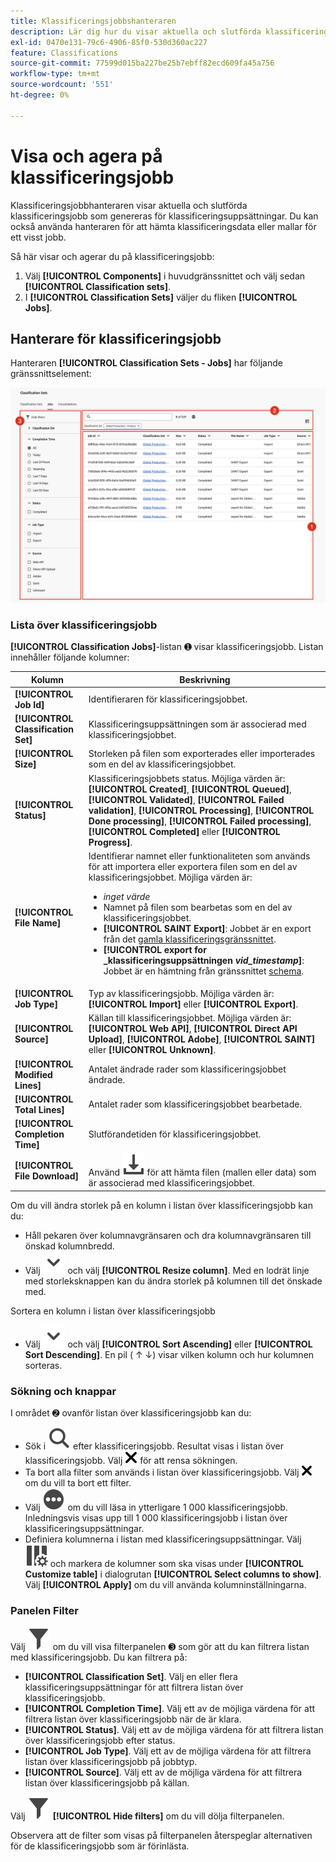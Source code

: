 ```yaml
---
title: Klassificeringsjobbshanteraren
description: Lär dig hur du visar aktuella och slutförda klassificeringsjobb som genereras från klassificeringsuppsättningar.
exl-id: 0470e131-79c6-4906-85f0-530d360ac227
feature: Classifications
source-git-commit: 77599d015ba227be25b7ebff82ecd609fa45a756
workflow-type: tm+mt
source-wordcount: '551'
ht-degree: 0%

---
```


# Visa och agera på klassificeringsjobb

Klassificeringsjobbhanteraren visar aktuella och slutförda klassificeringsjobb som genereras för klassificeringsuppsättningar. Du kan också använda hanteraren för att hämta klassificeringsdata eller mallar för ett visst jobb.

Så här visar och agerar du på klassificeringsjobb:

1. Välj **[!UICONTROL Components]** i huvudgränssnittet och välj sedan **[!UICONTROL Classification sets]**.
1. I **[!UICONTROL Classification Sets]** väljer du fliken **[!UICONTROL Jobs]**.

## Hanterare för klassificeringsjobb

Hanteraren **[!UICONTROL Classification Sets - Jobs]** har följande gränssnittselement:

![Klassificeringsuppsättningar - Jobbhanteraren](manage/assets/classifications-sets-jobs.png)



### Lista över klassificeringsjobb

**[!UICONTROL Classification Jobs]**-listan ➊ visar klassificeringsjobb. Listan innehåller följande kolumner:

| Kolumn | Beskrivning |
|---|---|
| **[!UICONTROL Job Id]** | Identifieraren för klassificeringsjobbet. |
| **[!UICONTROL Classification Set]** | Klassificeringsuppsättningen som är associerad med klassificeringsjobbet. |
| **[!UICONTROL Size]** | Storleken på filen som exporterades eller importerades som en del av klassificeringsjobbet. |
| **[!UICONTROL Status]** | Klassificeringsjobbets status. Möjliga värden är: **[!UICONTROL Created]**, **[!UICONTROL Queued]**, **[!UICONTROL Validated]**, **[!UICONTROL Failed validation]**, **[!UICONTROL Processing]**, **[!UICONTROL Done processing]**, **[!UICONTROL Failed processing]**, **[!UICONTROL Completed]** eller **[!UICONTROL Progress]**. |
| **[!UICONTROL File Name]** | Identifierar namnet eller funktionaliteten som används för att importera eller exportera filen som en del av klassificeringsjobbet. Möjliga värden är: <ul><li>*inget värde*</li><li>Namnet på filen som bearbetas som en del av klassificeringsjobbet.</li><li>**[!UICONTROL SAINT Export]**: Jobbet är en export från det [gamla klassificeringsgränssnittet](/help/components/classifications/importer/c-working-with-saint.md).</li><li>**[!UICONTROL export for _klassificeringsuppsättningen _vid_timestamp_]**: Jobbet är en hämtning från gränssnittet [schema](manage/schema.md#download).</li></ul> |
| **[!UICONTROL Job Type]** | Typ av klassificeringsjobb. Möjliga värden är: **[!UICONTROL Import]** eller **[!UICONTROL Export]**. |
| **[!UICONTROL Source]** | Källan till klassificeringsjobbet. Möjliga värden är: **[!UICONTROL Web API]**, **[!UICONTROL Direct API Upload]**, **[!UICONTROL Adobe]**, **[!UICONTROL SAINT]** eller **[!UICONTROL Unknown]**. |
| **[!UICONTROL Modified Lines]** | Antalet ändrade rader som klassificeringsjobbet ändrade. |
| **[!UICONTROL Total Lines]** | Antalet rader som klassificeringsjobbet bearbetade. |
| **[!UICONTROL Completion Time]** | Slutförandetiden för klassificeringsjobbet. |
| **[!UICONTROL File Download]** | Använd ![Hämta](/help/assets/icons/Download.svg) för att hämta filen (mallen eller data) som är associerad med klassificeringsjobbet. |

Om du vill ändra storlek på en kolumn i listan över klassificeringsjobb kan du:

* Håll pekaren över kolumnavgränsaren och dra kolumnavgränsaren till önskad kolumnbredd.
* Välj ![SparrNed](/help/assets/icons/ChevronDown.svg) och välj **[!UICONTROL Resize column]**. Med en lodrät linje med storleksknappen kan du ändra storlek på kolumnen till det önskade med.

Sortera en kolumn i listan över klassificeringsjobb

* Välj ![SparrNed](/help/assets/icons/ChevronDown.svg) och välj **[!UICONTROL Sort Ascending]** eller **[!UICONTROL Sort Descending]**. En pil ( ↑ ↓) visar vilken kolumn och hur kolumnen sorteras.


### Sökning och knappar

I området ➋ ovanför listan över klassificeringsjobb kan du:

* Sök i ![Sök](/help/assets/icons/Search.svg) efter klassificeringsjobb. Resultat visas i listan över klassificeringsjobb. Välj ![CrossSize200](/help/assets/icons/CrossSize200.svg) för att rensa sökningen.
* Ta bort alla filter som används i listan över klassificeringsjobb. Välj ![CrossSize100](/help/assets/icons/CrossSize100.svg) om du vill ta bort ett filter.
* Välj ![MoreCircle](/help/assets/icons/MoreCircle.svg) om du vill läsa in ytterligare 1 000 klassificeringsjobb. Inledningsvis visas upp till 1 000 klassificeringsjobb i listan över klassificeringsuppsättningar.
* Definiera kolumnerna i listan med klassificeringsuppsättningar. Välj ![Kolumninställning](/help/assets/icons/ColumnSetting.svg) och markera de kolumner som ska visas under **[!UICONTROL Customize table]** i dialogrutan **[!UICONTROL Select columns to show]**. Välj **[!UICONTROL Apply]** om du vill använda kolumninställningarna.



### Panelen Filter

Välj ![Filter](/help/assets/icons/Filter.svg) om du vill visa filterpanelen ➌ som gör att du kan filtrera listan med klassificeringsjobb. Du kan filtrera på:

* **[!UICONTROL Classification Set]**. Välj en eller flera klassificeringsuppsättningar för att filtrera listan över klassificeringsjobb.
* **[!UICONTROL Completion Time]**. Välj ett av de möjliga värdena för att filtrera listan över klassificeringsjobb när de är klara.
* **[!UICONTROL Status]**. Välj ett av de möjliga värdena för att filtrera listan över klassificeringsjobb efter status.
* **[!UICONTROL Job Type]**. Välj ett av de möjliga värdena för att filtrera listan över klassificeringsjobb på jobbtyp.
* **[!UICONTROL Source]**. Välj ett av de möjliga värdena för att filtrera listan över klassificeringsjobb på källan.


Välj ![Filter](/help/assets/icons/Filter.svg) **[!UICONTROL Hide filters]** om du vill dölja filterpanelen.

Observera att de filter som visas på filterpanelen återspeglar alternativen för de klassificeringsjobb som är förinlästa.


<!--

**[!UICONTROL Components]** > **[!UICONTROL Classification sets]** > **[!UICONTROL Jobs]**

You cannot create jobs from this interface. Create jobs by uploading data to a classification set (either manually or through a configured external location), requesting a download file, or requesting a template file.

## Filter classification sets

The left side of the Classification set job manager provides filter settings to locate the desired job. Clicking the filter icon toggles the filter settings visibility. You can filter Classification sets by **[!UICONTROL Classification set]**, **[!UICONTROL Completion time]**, **[!UICONTROL Status]**, **[!UICONTROL Job Type]**, or **[!UICONTROL Source]**.

![Classification set job filters](../assets/classification-set-job-filters.png)

Additional filter options are available above the Classification set job manager columns:

* **[!UICONTROL Search by title]**: Search for jobs by filename.
* **[!UICONTROL Load more]**: The Classification set job manager initially displays up to 1000 jobs. If more jobs exist, click this button to load 1000 more jobs.
* **Show/Hide columns**: Toggle visibility for any column besides [!UICONTROL Filename] and [!UICONTROL Completion time].

## Classification set job manager columns

The following columns are available in the Classification set job manager:

* **[!UICONTROL Filename]**: The name of the upload or download file.
* **[!UICONTROL Classification set]**: The name of the Classification set that the file applies to. You can click the Classification set name to reach the Classification set's [Settings](manage/settings.md).
* **[!UICONTROL Size]**: The size of the file.
* **[!UICONTROL Status]**: The status of the job processing the file.
  * **[!UICONTROL Created]**: The job was submitted.
  * **[!UICONTROL Queued]**: The file is ready to be processed, and is waiting for a classification server to process the file.
  * **[!UICONTROL Validated]**: The file is valid and is waiting to be processed.
  * **[!UICONTROL Failed validation]**: The file is formatted incorrectly or otherwise invalid. The file does not go through processing.
  * **[!UICONTROL Processing]**: The file is actively being processed by Adobe.
  * **[!UICONTROL Failed processing]**: The file failed processing.
  * **[!UICONTROL Complete]**: Processing is complete. Classification data is visible in reporting.
  * **[!UICONTROL Failed]**: Generic failure not related to validation or processing.
* **[!UICONTROL Job type]**: The type of job.
* **[!UICONTROL Source]**: The job source.
* **[!UICONTROL File download]**: Only applies to download jobs, such as downloading classification data or downloading templates. When a download is ready, this column provides a download link.
* **[!UICONTROL Modified lines]**: The number of modified lines.
* **[!UICONTROL Completed lines]**: The number of completed lines.
* **[!UICONTROL Completion time]**: The date and time that the job completed (or failed).
-->